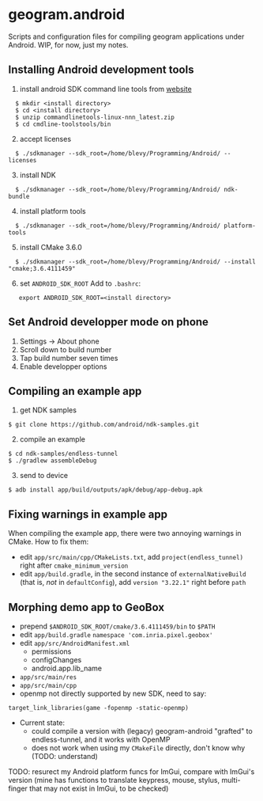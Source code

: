 # geogram.android
Scripts and configuration files for compiling geogram applications under Android.
WIP, for now, just my notes.

Installing Android development tools
------------------------------------
1) install android SDK command line tools from [website](https://developer.android.com/studio)
```
  $ mkdir <install directory>
  $ cd <install directory>
  $ unzip commandlinetools-linux-nnn_latest.zip
  $ cd cmdline-toolstools/bin
```   
2) accept licenses
```
  $ ./sdkmanager --sdk_root=/home/blevy/Programming/Android/ --licenses
```  
3) install NDK
```
  $ ./sdkmanager --sdk_root=/home/blevy/Programming/Android/ ndk-bundle
```   
4) install platform tools
```
  $ ./sdkmanager --sdk_root=/home/blevy/Programming/Android/ platform-tools
```  
5) install CMake 3.6.0
```
  $ ./sdkmanager --sdk_root=/home/blevy/Programming/Android/ --install "cmake;3.6.4111459"
```
6) set `ANDROID_SDK_ROOT`
Add to `.bashrc`:
```
   export ANDROID_SDK_ROOT=<install directory>
```   

Set Android developper mode on phone
------------------------------------
1) Settings -> About phone
2) Scroll down to build number
3) Tap build number seven times
4) Enable developper options

Compiling an example app
------------------------
1) get NDK samples
```
$ git clone https://github.com/android/ndk-samples.git
```
2) compile an example
```
$ cd ndk-samples/endless-tunnel
$ ./gradlew assembleDebug
```
3) send to device
```
$ adb install app/build/outputs/apk/debug/app-debug.apk
```

Fixing warnings in example app
------------------------------
When compiling the example app, there were two annoying warnings in CMake. How to fix them:
- edit `app/src/main/cpp/CMakeLists.txt`, add `project(endless_tunnel)` right after `cmake_minimum_version`
- edit `app/build.gradle`, in the second instance of `externalNativeBuild` (that is, *not* in `defaultConfig`),
  add `version "3.22.1"` right before `path`

Morphing demo app to GeoBox
---------------------------
- prepend `$ANDROID_SDK_ROOT/cmake/3.6.4111459/bin` to `$PATH`
- edit `app/build.gradle`
   `namespace 'com.inria.pixel.geobox'`
- edit `app/src/AndroidManifest.xml`
   - permissions
   - configChanges
   - android.app.lib_name
- `app/src/main/res`
- `app/src/main/cpp`
- openmp not directly supported by new SDK, need to say:
```
target_link_libraries(game -fopenmp -static-openmp)
```
- Current state:
   - could compile a version with (legacy) geogram-android "grafted" to endless-tunnel, and it works with OpenMP
   - does not work when using my `CMakeFile` directly, don't know why (TODO: understand)

TODO: resurect my Android platform funcs for ImGui, compare with ImGui's version
(mine has functions to translate keypress, mouse, stylus, multi-finger that may
 not exist in ImGui, to be checked)
